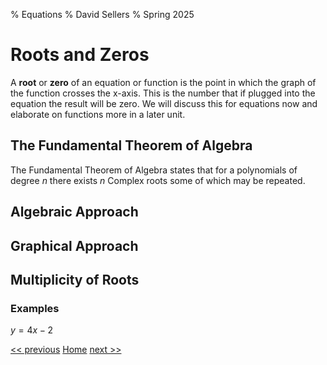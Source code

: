 % Equations
% David Sellers
% Spring 2025

# Roots and Zeros
A **root** or **zero** of an equation or function is the point in which the graph of the function crosses the x-axis. This is the number that if plugged into the equation the result will be zero. We will discuss this for equations now and elaborate on functions more in a later unit.

## The Fundamental Theorem of Algebra

The Fundamental Theorem of Algebra states that for a polynomials of degree $n$ there exists $n$ Complex roots some of which may be repeated.

## Algebraic Approach
## Graphical Approach

## Multiplicity of Roots

### Examples

$y= 4x -2$

[<< previous]() [Home](../index.html) [next >>](./day2.html)
